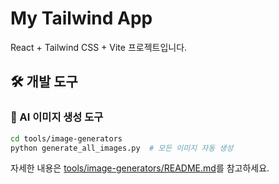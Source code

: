 # My Tailwind App

React + Tailwind CSS + Vite 프로젝트입니다.

## 🛠 개발 도구

### 🎨 AI 이미지 생성 도구
```bash
cd tools/image-generators
python generate_all_images.py  # 모든 이미지 자동 생성
```

자세한 내용은 [tools/image-generators/README.md](tools/image-generators/README.md)를 참고하세요.